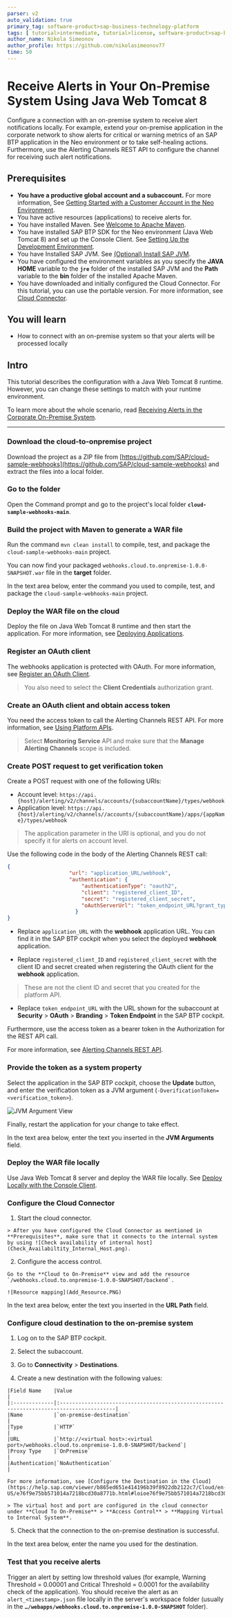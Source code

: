 ```yaml
---
parser: v2
auto_validation: true
primary_tag: software-product>sap-business-technology-platform
tags: [ tutorial>intermediate, tutorial>license, software-product>sap-business-technology-platform, programming-tool>java ]
author_name: Nikola Simeonov
author_profile: https://github.com/nikolasimeonov77
time: 50
---
```


# Receive Alerts in Your On-Premise System Using Java Web Tomcat 8
<!-- description --> Configure a connection with an on-premise system to receive alert notifications locally. For example, extend your on-premise application in the corporate network to show alerts for critical or warning metrics of an SAP BTP application in the Neo environment or to take self-healing actions. Furthermore, use the Alerting Channels REST API to configure the channel for receiving such alert notifications.


<!-- loio152a1abd1a1f4618baaa6e43f55e37df -->

## Prerequisites
- **You have a productive global account and a subaccount.**
  For more information, See [Getting Started with a Customer Account in the Neo Environment](https://help.sap.com/viewer/ea72206b834e4ace9cd834feed6c0e09/Cloud/en-US/1b335bad21724350b0afca66b2db2ce6.html).
- You have active resources (applications) to receive alerts for.
- You have installed Maven. See [Welcome to Apache Maven](http://maven.apache.org/).
- You have installed SAP BTP SDK for the Neo environment (Java Web Tomcat 8) and set up the Console Client. See [Setting Up the Development Environment](https://help.sap.com/viewer/ea72206b834e4ace9cd834feed6c0e09/Cloud/en-US/e815ca4cbb5710148376c549fd74c0db.html).
- You have Installed SAP JVM. See [(Optional) Install SAP JVM](https://help.sap.com/viewer/ea72206b834e4ace9cd834feed6c0e09/Cloud/en-US/76137f42711e1014839a8273b0e91070.html).
- You have configured the environment variables as you specify the **JAVA HOME** variable to the **`jre`** folder of the installed SAP JVM and the **Path** variable to the **bin** folder of the installed Apache Maven.
- You have downloaded and initially configured the Cloud Connector.
  For this tutorial, you can use the portable version. For more information, see [Cloud Connector](https://help.sap.com/viewer/cca91383641e40ffbe03bdc78f00f681/Cloud/en-US/e6c7616abb5710148cfcf3e75d96d596.html).

## You will learn
- How to connect with an on-premise system so that your alerts will be processed locally

## Intro
This tutorial describes the configuration with a Java Web Tomcat 8 runtime. However, you can change these settings to match with your runtime environment.

To learn more about the whole scenario, read [Receiving Alerts in the Corporate On-Premise System](https://blogs.sap.com/2021/02/05/receiving-alerts-in-the-corporate-on-premise-system-2/).

---

### Download the cloud-to-onpremise project


Download the project as a ZIP file from [https://github.com/SAP/cloud-sample-webhooks](https://github.com/SAP/cloud-sample-webhooks) and extract the files into a local folder.


### Go to the folder


Open the Command prompt and go to the project\'s local folder **`cloud-sample-webhooks-main`**.


### Build the project with Maven to generate a WAR file


Run the command `mvn clean install` to compile, test, and package the `cloud-sample-webhooks-main` project.

You can now find your packaged `webhooks.cloud.to.onpremise-1.0.0-SNAPSHOT.war` file in the **target** folder.

In the text area below, enter the command you used to compile, test, and package the `cloud-sample-webhooks-main` project.



### Deploy the WAR file on the cloud


Deploy the file on Java Web Tomcat 8 runtime and then start the application. For more information, see [Deploying Applications](https://help.sap.com/viewer/ea72206b834e4ace9cd834feed6c0e09/Cloud/en-US/e5dfbc6cbb5710149279f67fb43d4e5d.html#loioe5dfbc6cbb5710149279f67fb43d4e5d__deploying).


### Register an OAuth client


The webhooks application is protected with OAuth. For more information, see [Register an OAuth Client](https://help.sap.com/viewer/ea72206b834e4ace9cd834feed6c0e09/Cloud/en-US/7e658b3e4cea4a79b035d0f1d2798c1f.html#loio61d8095aa39547c7b30d9aeda771497f).

> You also need to select the **Client Credentials** authorization grant.


### Create an OAuth client and obtain access token


You need the access token to call the Alerting Channels REST API. For more information, see [Using Platform APIs](https://help.sap.com/viewer/ea72206b834e4ace9cd834feed6c0e09/Cloud/en-US/392af9d162694d6595499f1549978aa6.html).

> Select **Monitoring Service** API and make sure that the **Manage Alerting Channels** scope is included.



### Create POST request to get verification token


Create a POST request with one of the following URIs:

- Account level: `https://api.{host}/alerting/v2/channels/accounts/{subaccountName}/types/webhook`
- Application level:
`https://api.{host}/alerting/v2/channels//accounts/{subaccountName}/apps/{appName}/types/webhook`

> The application parameter in the URI is optional, and you do not specify it for alerts on account level.

Use the following code in the body of the Alerting Channels REST call:

```JSON
{
                    "url": "application_URL/webhook",
                    "authentication": {
                        "authenticationType": "oauth2",
                        "client": "registered_client_ID",
                        "secret": "registered_client_secret",
                        "oAuthServerUrl": "token_endpoint_URL?grant_type=client_credentials"
                      }
}
```

- Replace `application_URL` with the **webhook** application URL. You can find it in the SAP BTP cockpit when you select the deployed **webhook** application.

- Replace `registered_client_ID` and `registered_client_secret` with the client ID and secret created when registering the OAuth client for the **webhook** application.
> These are not the client ID and secret that you created for the platform API.

- Replace `token_endpoint_URL` with the URL shown for the subaccount at **Security** > **OAuth** > **Branding** > **Token Endpoint** in the SAP BTP cockpit.

Furthermore, use the access token as a bearer token in the Authorization for the REST API call.

For more information, see [Alerting Channels REST API](https://api.sap.com/api/HCP_Alerting).


### Provide the token as a system property


Select the application in the SAP BTP cockpit, choose the **Update** button, and enter the verification token as a JVM argument (`-DverificationToken=<verification_token>`).

![JVM Argument View](loioab28913f28674c34ac412a924760f894_LowRes.png)

Finally, restart the application for your change to take effect.

In the text area below, enter the text you inserted in the **JVM Arguments** field.



### Deploy the WAR file locally


Use Java Web Tomcat 8 server and deploy the WAR file locally. See [Deploy Locally with the Console Client](https://help.sap.com/viewer/ea72206b834e4ace9cd834feed6c0e09/Cloud/en-US/937c833b72bb101490cf767db0e91070.html).


### Configure the Cloud Connector


1.   Start the cloud connector.

    > After you have configured the Cloud Connector as mentioned in **Prerequisites**, make sure that it connects to the internal system by using ![Check availability of internal host](Check_Availabiltity_Internal_Host.png).

2.   Configure the access control.

    Go to the **Cloud to On-Premise** view and add the resource `/webhooks.cloud.to.onpremise-1.0.0-SNAPSHOT/backend`.

    ![Resource mapping](Add_Resource.PNG)

In the text area below, enter the text you inserted in the **URL Path** field.



### Configure cloud destination to the on-premise system


1.   Log on to the SAP BTP cockpit.

2.   Select the subaccount.

3.   Go to **Connectivity** > **Destinations**.

4.   Create a new destination with the following values:

    |Field Name    |Value                                                                                    |
    |:-------------|:----------------------------------------------------------------------------------------|
    |Name          |`on-premise-destination`                                                                 |
    |Type          |`HTTP`                                                                                   |
    |URL           |`http://<virtual host>:<virtual port>/webhooks.cloud.to.onpremise-1.0.0-SNAPSHOT/backend`|
    |Proxy Type    |`OnPremise`                                                                              |
    |Authentication|`NoAuthentication`                                                                       |

    For more information, see [Configure the Destination in the Cloud](https://help.sap.com/viewer/b865ed651e414196b39f8922db2122c7/Cloud/en-US/e76f9e75bb571014a7218bcd30a8771b.html#loioe76f9e75bb571014a7218bcd30a8771b__configure_destination_cloud).

    > The virtual host and port are configured in the cloud connector under **Cloud To On-Premise** > **Access Control** > **Mapping Virtual to Internal System**.

5. Check that the connection to the on-premise destination is successful.

In the text area below, enter the name you used for the destination.



### Test that you receive alerts


Trigger an alert by setting low threshold values (for example, Warning Threshold = 0.00001 and Critical Threshold = 0.0001 for the availability check of the application). You should receive the alert as an `alert_<timestamp>.json` file locally in the server's workspace folder (usually in the **`…/webapps/webhooks.cloud.to.onpremise-1.0.0-SNAPSHOT`** folder).

